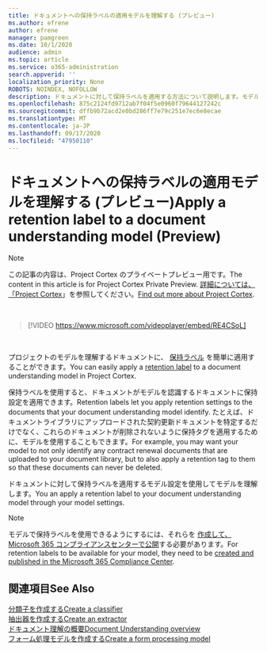 ```yaml
---
title: ドキュメントへの保持ラベルの適用モデルを理解する (プレビュー)
ms.author: efrene
author: efrene
manager: pamgreen
ms.date: 10/1/2020
audience: admin
ms.topic: article
ms.service: o365-administration
search.appverid: ''
localization_priority: None
ROBOTS: NOINDEX, NOFOLLOW
description: ドキュメントに対して保持ラベルを適用する方法について説明します。モデルを理解します。
ms.openlocfilehash: 875c2124fd9712ab7f04f5e0960f79644127242c
ms.sourcegitcommit: dffb9b72acd2e0bd286ff7e79c251e7ec6e8ecae
ms.translationtype: MT
ms.contentlocale: ja-JP
ms.lasthandoff: 09/17/2020
ms.locfileid: "47950110"
---
```

# <a name="apply-a-retention-label-to-a-document-understanding-model-preview"></a><span data-ttu-id="3d191-103">ドキュメントへの保持ラベルの適用モデルを理解する (プレビュー)</span><span class="sxs-lookup"><span data-stu-id="3d191-103">Apply a retention label to a document understanding model (Preview)</span></span>

> [!Note] 
> <span data-ttu-id="3d191-104">この記事の内容は、Project Cortex のプライベートプレビュー用です。</span><span class="sxs-lookup"><span data-stu-id="3d191-104">The content in this article is for Project Cortex Private Preview.</span></span> <span data-ttu-id="3d191-105">[詳細については、「Project Cortex](https://aka.ms/projectcortex)」を参照してください。</span><span class="sxs-lookup"><span data-stu-id="3d191-105">[Find out more about Project Cortex](https://aka.ms/projectcortex).</span></span>

</br>

> [!VIDEO https://www.microsoft.com/videoplayer/embed/RE4CSoL]

</br>

<span data-ttu-id="3d191-106">プロジェクトのモデルを理解するドキュメントに、 [保持ラベル](https://docs.microsoft.com/microsoft-365/compliance/retention?view=o365-worldwide#retention-labels) を簡単に適用することができます。</span><span class="sxs-lookup"><span data-stu-id="3d191-106">You can easily apply a [retention label](https://docs.microsoft.com/microsoft-365/compliance/retention?view=o365-worldwide#retention-labels) to a document understanding model in Project Cortex.</span></span>

<span data-ttu-id="3d191-107">保持ラベルを使用すると、ドキュメントがモデルを認識するドキュメントに保持設定を適用できます。</span><span class="sxs-lookup"><span data-stu-id="3d191-107">Retention labels let you apply retention settings to the documents that your document understanding model identify.</span></span>  <span data-ttu-id="3d191-108">たとえば、ドキュメントライブラリにアップロードされた契約更新ドキュメントを特定するだけでなく、これらのドキュメントが削除されないように保持タグを適用するために、モデルを使用することもできます。</span><span class="sxs-lookup"><span data-stu-id="3d191-108">For example, you may want your model to not only identify any contract renewal documents that are uploaded to your document library, but to also apply a retention tag to them so that these documents can never be deleted.</span></span>

<span data-ttu-id="3d191-109">ドキュメントに対して保持ラベルを適用するモデル設定を使用してモデルを理解します。</span><span class="sxs-lookup"><span data-stu-id="3d191-109">You an apply a retention label to your document understanding model through your model settings.</span></span> 

> [!Note]
> <span data-ttu-id="3d191-110">モデルで保持ラベルを使用できるようにするには、それらを [作成して、Microsoft 365 コンプライアンスセンターで公開](https://docs.microsoft.com/microsoft-365/compliance/create-apply-retention-labels?view=o365-worldwide#how-to-create-and-publish-retention-labels)する必要があります。</span><span class="sxs-lookup"><span data-stu-id="3d191-110">For retention labels to be available for your model, they need to be [created and published in the Microsoft 365 Compliance Center](https://docs.microsoft.com/microsoft-365/compliance/create-apply-retention-labels?view=o365-worldwide#how-to-create-and-publish-retention-labels).</span></span>








## <a name="see-also"></a><span data-ttu-id="3d191-111">関連項目</span><span class="sxs-lookup"><span data-stu-id="3d191-111">See Also</span></span>
[<span data-ttu-id="3d191-112">分類子を作成する</span><span class="sxs-lookup"><span data-stu-id="3d191-112">Create a classifier</span></span>](create-a-classifier.md)</br>
[<span data-ttu-id="3d191-113">抽出器を作成する</span><span class="sxs-lookup"><span data-stu-id="3d191-113">Create an extractor</span></span>](create-an-extractor.md)</br>
[<span data-ttu-id="3d191-114">ドキュメント理解の概要</span><span class="sxs-lookup"><span data-stu-id="3d191-114">Document Understanding overview</span></span>](document-understanding-overview.md)</br>
[<span data-ttu-id="3d191-115">フォーム処理モデルを作成する</span><span class="sxs-lookup"><span data-stu-id="3d191-115">Create a form processing model</span></span>](create-a-form-processing-model.md)  




